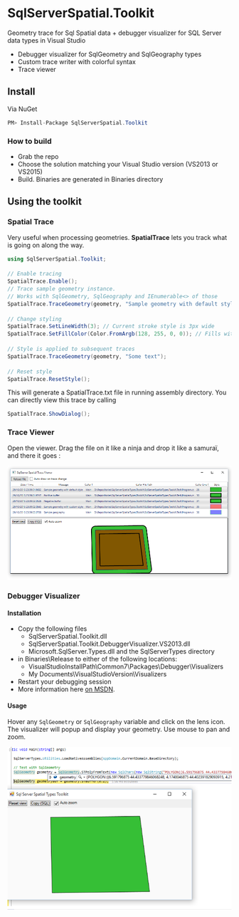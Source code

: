 # SqlServerSpatial.Toolkit
Geometry trace for Sql Spatial data + debugger visualizer for SQL Server data types in Visual Studio

 - Debugger visualizer for SqlGeometry and SqlGeography types
 - Custom trace writer with colorful syntax
 - Trace viewer

## Install
Via NuGet
```csharp
PM> Install-Package SqlServerSpatial.Toolkit
```

### How to build

 - Grab the repo
 - Choose the solution matching your Visual Studio version (VS2013 or VS2015)
 - Build. Binaries are generated in Binaries directory

## Using the toolkit
### Spatial Trace

Very useful when processing geometries. **SpatialTrace** lets you track what is going on along the way.
```csharp
using SqlServerSpatial.Toolkit;

// Enable tracing
SpatialTrace.Enable(); 
// Trace sample geometry instance. 
// Works with SqlGeometry, SqlGeography and IEnumerable<> of those
SpatialTrace.TraceGeometry(geometry, "Sample geometry with default style");

// Change styling
SpatialTrace.SetLineWidth(3); // Current stroke style is 3px wide
SpatialTrace.SetFillColor(Color.FromArgb(128, 255, 0, 0)); // Fills with red

// Style is applied to subsequent traces 
SpatialTrace.TraceGeometry(geometry, "Some text");

// Reset style
SpatialTrace.ResetStyle();
```
This will generate a SpatialTrace.txt file in running assembly directory.
You can directly view this trace by calling
```csharp
SpatialTrace.ShowDialog();
```
### Trace Viewer

Open the viewer. Drag the file on it like a ninja and drop it like a samuraï, and there it goes :

 ![Viewer](/img/traceviewer.png?raw=true "Trace Viewer")

### Debugger Visualizer
#### Installation

 - Copy the following files
 	- SqlServerSpatial.Toolkit.dll
 	- SqlServerSpatial.Toolkit.DebuggerVisualizer.VS2013.dll
 	- Microsoft.SqlServer.Types.dll and the SqlServerTypes directory
 - in Binaries\Release to either of the following locations: 
	 - VisualStudioInstallPath\Common7\Packages\Debugger\Visualizers
	 - My Documents\VisualStudioVersion\Visualizers
 - Restart your debugging session
 - More information here [on MSDN](https://msdn.microsoft.com/en-us/library/sb2yca43.aspx).

#### Usage

Hover any `SqlGeometry` or `SqlGeography` variable and click on the lens icon. The visualizer will popup and display your geometry. Use mouse to pan and zoom.

![Screen capture](/img/debugvis.png?raw=true "Screen capture")
 

